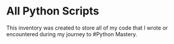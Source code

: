 # All Python Scripts
This inventory was created to store all of my code that I wrote or encountered during my journey to #Python Mastery.
